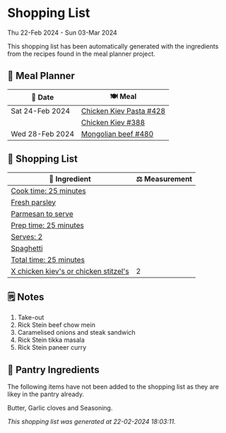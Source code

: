 # Shopping List

Thu 22-Feb 2024 - Sun 03-Mar 2024

This shopping list has been automatically generated with the ingredients from the recipes found in the meal planner project.

## 📅 Meal Planner

|📅 Date| 🍽️ Meal|
|----|----|
|Sat 24-Feb 2024|[Chicken Kiev Pasta #428](https://github.com/jcallaghan/The-Cookbook/issues/428)|
||[Chicken Kiev #388](https://github.com/jcallaghan/The-Cookbook/issues/388)|
|Wed 28-Feb 2024|[Mongolian beef #480](https://github.com/jcallaghan/The-Cookbook/issues/480)|

## 🛒 Shopping List

| 🍌 Ingredient| ⚖️ Measurement|
|----------|-----------|
|[Cook time: 25 minutes](https://www.sainsburys.co.uk/gol-ui/SearchResults/Cook%20time:%2025%20minutes)||
|[Fresh parsley](https://www.sainsburys.co.uk/gol-ui/SearchResults/Fresh%20parsley)||
|[Parmesan to serve](https://www.sainsburys.co.uk/gol-ui/SearchResults/Parmesan%20to%20serve)||
|[Prep time: 25 minutes](https://www.sainsburys.co.uk/gol-ui/SearchResults/Prep%20time:%2025%20minutes)||
|[Serves: 2](https://www.sainsburys.co.uk/gol-ui/SearchResults/Serves:%202)||
|[Spaghetti](https://www.sainsburys.co.uk/gol-ui/SearchResults/Spaghetti)||
|[Total time: 25 minutes](https://www.sainsburys.co.uk/gol-ui/SearchResults/Total%20time:%2025%20minutes)||
|[X chicken kiev's or chicken stitzel's](https://www.sainsburys.co.uk/gol-ui/SearchResults/X%20chicken%20kiev's%20or%20chicken%20stitzel's)|2|

## 🗒️ Notes

1. Take-out
1. Rick Stein beef chow mein
1. Caramelised onions and steak sandwich
1. Rick Stein tikka masala
1. Rick Stein paneer curry

## 🏪 Pantry Ingredients

The following items have not been added to the shopping list as they are likey in the pantry already.

Butter, Garlic cloves and Seasoning.


_This shopping list was generated at 22-02-2024 18:03:11._